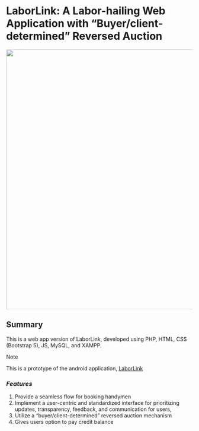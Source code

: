 # LaborLink: A Labor-hailing Web Application with “Buyer/client-determined” Reversed Auction

<p align="center">
  <img src="https://github.com/user-attachments/assets/8c7a0e31-585b-4e52-adba-d54bbdf25623" width="700" />
</p>

## Summary

This is a web app version of LaborLink, developed using PHP, HTML, CSS (Bootstrap 5), JS, MySQL, and XAMPP. 

> [!NOTE]
> This is a prototype of the android application, 
> [LaborLink](https://github.com/raygncio/LaborLink)

### *Features*

1. Provide a seamless flow for booking handymen
2. Implement a user-centric and standardized interface for prioritizing updates, transparency, feedback, and communication for users,
3. Utilize a “buyer/client-determined” reversed auction mechanism
4. Gives users option to pay credit balance


